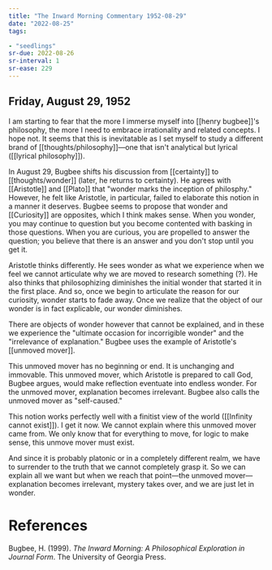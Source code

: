 ```yaml
---
title: "The Inward Morning Commentary 1952-08-29"
date: "2022-08-25"
tags:

- "seedlings"
sr-due: 2022-08-26
sr-interval: 1
sr-ease: 229
---
```


## Friday, August 29, 1952

I am starting to fear that the more I immerse myself into [[henry bugbee]]'s philosophy, the more I need to embrace irrationality and related concepts. I hope not. It seems that this is inevitatable as I set myself to study a different brand of [[thoughts/philosophy]]—one that isn't analytical but lyrical ([[lyrical philosophy]]).

In August 29, Bugbee shifts his discussion from [[certainty]] to [[thoughts/wonder]] (later, he returns to certainty). He agrees with [[Aristotle]] and [[Plato]] that "wonder marks the inception of philosphy." However, he felt like Aristotle, in particular, failed to elaborate this notion in a manner it deserves. Bugbee seems to propose that wonder and [[Curiosity]] are opposites, which I think makes sense. When you wonder, you may continue to question but you become contented with basking in those questions. When you are curious, you are propelled to answer the question; you believe that there is an answer and you don't stop until you get it.

Aristotle thinks differently. He sees wonder as what we experience when we feel we cannot articulate why we are moved to research something (?). He also thinks that philosophizing diminishes the initial wonder that started it in the first place. And so, once we begin to articulate the reason for our curiosity, wonder starts to fade away. Once we realize that the object of our wonder is in fact explicable, our wonder diminishes.

There are objects of wonder however that cannot be explained, and in these we experience the "ultimate occasion for incorrigible wonder" and the "irrelevance of explanation." Bugbee uses the example of Aristotle's [[unmoved mover]].

This unmoved mover has no beginning or end. It is unchanging and immovable. This unmoved mover, which Aristotle is prepared to call God, Bugbee argues, would make reflection eventuate into endless wonder. For the unmoved mover, explanation becomes irrelevant. Bugbee also calls the unmoved mover as "self-caused."

This notion works perfectly well with a finitist view of the world ([[Infinity cannot exist]]). I get it now. We cannot explain where this unmoved mover came from. We only know that for everything to move, for logic to make sense, this unmove mover must exist.

And since it is probably platonic or in a completely different realm, we have to surrender to the truth that we cannot completely grasp it. So we can explain all we want but when we reach that point—the unmoved mover—explanation becomes irrelevant, mystery takes over, and we are just let in wonder.

# References

Bugbee, H. (1999). _The Inward Morning: A Philosophical Exploration in Journal Form_. The University of Georgia Press.